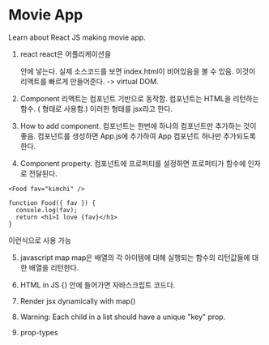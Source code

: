 # Movie App

Learn about React JS making movie app.


1. react
react은 어플리케이션을 <div id="root"></div> 안에 넣는다.
실제 소스코드를 보면 index.html이 비어있음을 볼 수 있음.
이것이 리액트를 빠르게 만들어준다. -> virtual DOM.

2. Component
리액트는 컴포넌트 기반으로 동작함.
컴포넌트는 HTML을 리턴하는 함수.
(<App/> 형태로 사용함.) 이러한 형태를 jsx라고 한다.

3. How to add component.
컴포넌트는 한번에 하나의 컴포넌트만 추가하는 것이 좋음.
컴포넌트를 생성하면 App.js에 추가하여 App 컴포넌트 하나만 추가되도록 한다.

4. Component property.
컴포넌트에 프로퍼티를 설정하면 프로퍼티가 함수에 인자로 전달된다.
```      
<Food fav="kimchi" />

function Food({ fav }) {
  console.log(fav);
  return <h1>I love {fav}</h1>
}
```
이런식으로 사용 가능

5. javascript map
map은 배열의 각 아이템에 대해 실행되는 함수의 리턴값들에 대한 배열을 리턴한다.

6. HTML in JS
{} 안에 들어가면 자바스크립트 코드다.

7. Render jsx dynamically with map()

8. Warning: Each child in a list should have a unique "key" prop.

9. prop-types
